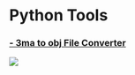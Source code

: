 # Python Tools
### [- 3ma to obj File Converter](https://github.com/ShadowDara/3ma-to-obj-converter-python)
<a href="https://github.com/ShadowDara/3ma-to-obj-converter-python"><img src="https://github-readme-stats.vercel.app/api/pin/?username=shadowdara&repo=3ma-to-obj-converter-python&theme=midnight-purple"></a>
